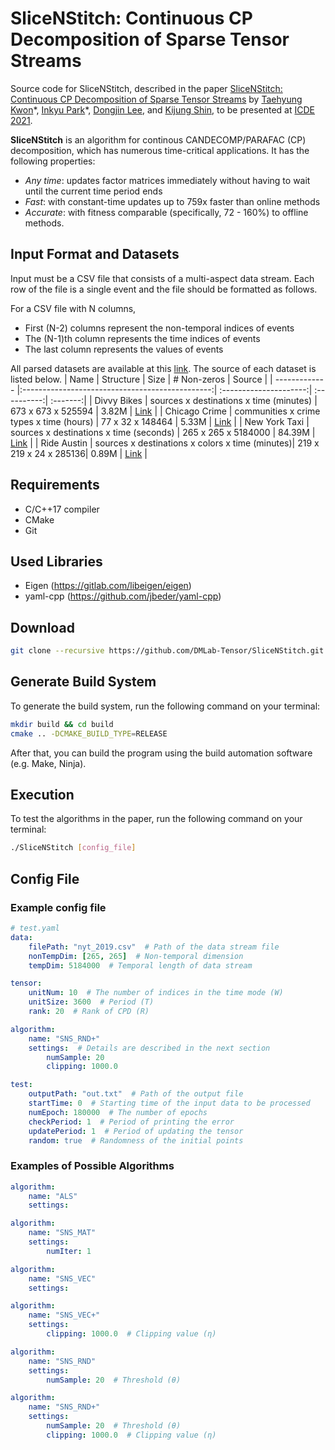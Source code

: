 # SliceNStitch: Continuous CP Decomposition of Sparse Tensor Streams

Source code for SliceNStitch, described in the paper [SliceNStitch: Continuous CP Decomposition of Sparse Tensor Streams]() by [Taehyung Kwon](https://github.com/kbrother)\*, [Inkyu Park](https://github.com/yunik1004)\*, [Dongjin Lee](https://github.com/wooner49), and [Kijung Shin](https://kijungs.github.io/), to be presented at [ICDE 2021](https://icde2021.gr/).

**SliceNStitch** is an algorithm for continous CANDECOMP/PARAFAC (CP) decomposition, which has numerous time-critical applications.
It has the following properties:

* *Any time*: updates factor matrices immediately without having to wait until the current time period ends
* *Fast*: with constant-time updates up to 759x faster than online methods
* *Accurate*: with fitness comparable (specifically, 72 - 160%) to offline methods.

## Input Format and Datasets

Input must be a CSV file that consists of a multi-aspect data stream.
Each row of the file is a single event and the file should be formatted as follows.

For a CSV file with N columns,

* First (N-2) columns represent the non-temporal indices of events
* The (N-1)th column represents the time indices of events
* The last column represents the values of events

All parsed datasets are available at this [link](https://www.dropbox.com/sh/lha0oevqos6jxn9/AAAz3Xkql2aKwcnKmX3kt357a?dl=0).
The source of each dataset is listed below.
| Name          | Structure                                       | Size                   | # Non-zeros | Source   |
| ------------- |:-----------------------------------------------:| :---------------------:| :----------:| :-------:|
| Divvy Bikes   | sources x destinations x time (minutes)         | 673 x 673 x 525594     | 3.82M       | [Link](https://www.divvybikes.com/system-data) |
| Chicago Crime | communities x crime types x time (hours)        | 77 x 32 x 148464       | 5.33M       | [Link](http://frostt.io/) |
| New York Taxi | sources x destinations x time (seconds)         | 265 x 265 x 5184000    | 84.39M      | [Link](https://www1.nyc.gov/site/tlc/about/tlc-trip-record-data.page) |
| Ride Austin   | sources x destinations x colors x time (minutes)| 219 x 219 x 24 x 285136| 0.89M       | [Link](https://data.world/andytryba/rideaustin) |

## Requirements

* C/C++17 compiler
* CMake
* Git

## Used Libraries

* Eigen (<https://gitlab.com/libeigen/eigen>)
* yaml-cpp (<https://github.com/jbeder/yaml-cpp>)

## Download

```bash
git clone --recursive https://github.com/DMLab-Tensor/SliceNStitch.git
```

## Generate Build System

To generate the build system, run the following command on your terminal:

```bash
mkdir build && cd build
cmake .. -DCMAKE_BUILD_TYPE=RELEASE
```

After that, you can build the program using the build automation software (e.g. Make, Ninja).

## Execution

To test the algorithms in the paper, run the following command on your terminal:

```bash
./SliceNStitch [config_file]
```

## Config File

### Example config file

```yaml
# test.yaml
data:
    filePath: "nyt_2019.csv"  # Path of the data stream file
    nonTempDim: [265, 265]  # Non-temporal dimension
    tempDim: 5184000  # Temporal length of data stream

tensor:
    unitNum: 10  # The number of indices in the time mode (W)
    unitSize: 3600  # Period (T)
    rank: 20  # Rank of CPD (R)

algorithm:
    name: "SNS_RND+"
    settings:  # Details are described in the next section
        numSample: 20
        clipping: 1000.0

test:
    outputPath: "out.txt"  # Path of the output file
    startTime: 0  # Starting time of the input data to be processed
    numEpoch: 180000  # The number of epochs
    checkPeriod: 1  # Period of printing the error
    updatePeriod: 1  # Period of updating the tensor
    random: true  # Randomness of the initial points
```

### Examples of Possible Algorithms

```yaml
algorithm:
    name: "ALS"
    settings:
```

```yaml
algorithm:
    name: "SNS_MAT"
    settings:
        numIter: 1
```

```yaml
algorithm:
    name: "SNS_VEC"
    settings:
```

```yaml
algorithm:
    name: "SNS_VEC+"
    settings:
        clipping: 1000.0  # Clipping value (η)
```

```yaml
algorithm:
    name: "SNS_RND"
    settings:
        numSample: 20  # Threshold (θ)
```

```yaml
algorithm:
    name: "SNS_RND+"
    settings:
        numSample: 20  # Threshold (θ)
        clipping: 1000.0  # Clipping value (η)
```
